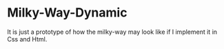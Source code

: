 # Milky-Way-Dynamic

It is just a prototype of how the milky-way may look like if I implement it in Css and Html.
